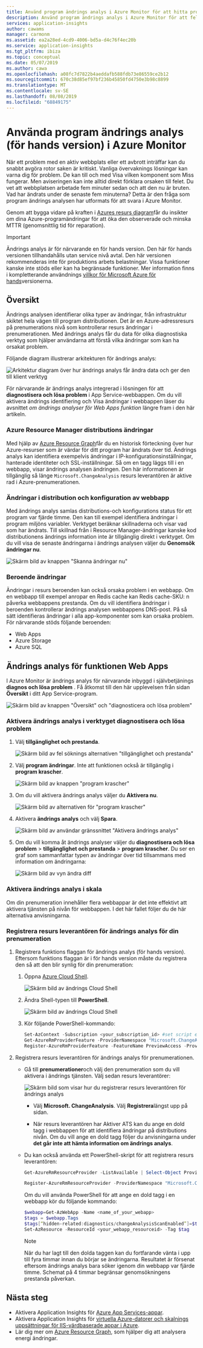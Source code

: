 ```yaml
---
title: Använd program ändrings analys i Azure Monitor för att hitta problem med webb program | Microsoft Docs
description: Använd program ändrings analys i Azure Monitor för att felsöka program problem på Live-webbplatser på Azure App Service.
services: application-insights
author: cawams
manager: carmonm
ms.assetid: ea2a28ed-4cd9-4006-bd5a-d4c76f4ec20b
ms.service: application-insights
ms.tgt_pltfrm: ibiza
ms.topic: conceptual
ms.date: 05/07/2019
ms.author: cawa
ms.openlocfilehash: a08fc7d7822b4aeddafb588fdb73e86559ce2b12
ms.sourcegitcommit: 670c38d85ef97bf236b45850fd4750e3b98c8899
ms.translationtype: MT
ms.contentlocale: sv-SE
ms.lasthandoff: 08/08/2019
ms.locfileid: "68849175"
---
```

# <a name="use-application-change-analysis-preview-in-azure-monitor"></a>Använda program ändrings analys (för hands version) i Azure Monitor

När ett problem med en aktiv webbplats eller ett avbrott inträffar kan du snabbt avgöra rotor saken är kritiskt. Vanliga övervaknings lösningar kan varna dig för problem. De kan till och med Visa vilken komponent som Miss fungerar. Men aviseringen kan inte alltid direkt förklara orsaken till felet. Du vet att webbplatsen arbetade fem minuter sedan och att den nu är bruten. Vad har ändrats under de senaste fem minuterna? Detta är den fråga som program ändrings analysen har utformats för att svara i Azure Monitor.

Genom att bygga vidare på kraften i [Azures resurs diagram](https://docs.microsoft.com/azure/governance/resource-graph/overview)får du insikter om dina Azure-programändringar för att öka den observerade och minska MTTR (genomsnittlig tid för reparation).

> [!IMPORTANT]
> Ändrings analys är för närvarande en för hands version. Den här för hands versionen tillhandahålls utan service nivå avtal. Den här versionen rekommenderas inte för produktions arbets belastningar. Vissa funktioner kanske inte stöds eller kan ha begränsade funktioner. Mer information finns i kompletterande användnings [villkor för Microsoft Azure för hands](https://azure.microsoft.com/support/legal/preview-supplemental-terms/)versionerna.

## <a name="overview"></a>Översikt

Ändrings analysen identifierar olika typer av ändringar, från infrastruktur skiktet hela vägen till program distributionen. Det är en Azure-adressresurs på prenumerations nivå som kontrollerar resurs ändringar i prenumerationen. Med ändrings analys får du data för olika diagnostiska verktyg som hjälper användarna att förstå vilka ändringar som kan ha orsakat problem.

Följande diagram illustrerar arkitekturen för ändrings analys:

![Arkitektur diagram över hur ändrings analys får ändra data och ger den till klient verktyg](./media/change-analysis/overview.png)

För närvarande är ändrings analys integrerad i lösningen för att **diagnostisera och lösa problem** i App Service-webbappen. Om du vill aktivera ändrings identifiering och Visa ändringar i webbappen läser du avsnittet *om ändrings analyser för Web Apps funktion* längre fram i den här artikeln.

### <a name="azure-resource-manager-deployment-changes"></a>Azure Resource Manager distributions ändringar

Med hjälp av [Azure Resource Graph](https://docs.microsoft.com/azure/governance/resource-graph/overview)får du en historisk förteckning över hur Azure-resurser som är värdar för ditt program har ändrats över tid. Ändrings analys kan identifiera exempelvis ändringar i IP-konfigurationsinställningar, hanterade identiteter och SSL-inställningar. Så om en tagg läggs till i en webbapp, visar ändrings analysen ändringen. Den här informationen är tillgänglig så länge `Microsoft.ChangeAnalysis` resurs leverantören är aktive rad i Azure-prenumerationen.

### <a name="changes-in-web-app-deployment-and-configuration"></a>Ändringar i distribution och konfiguration av webbapp

Med ändrings analys samlas distributions-och konfigurations status för ett program var fjärde timme. Den kan till exempel identifiera ändringar i program miljöns variabler. Verktyget beräknar skillnaderna och visar vad som har ändrats. Till skillnad från i Resource Manager-ändringar kanske kod distributionens ändrings information inte är tillgänglig direkt i verktyget. Om du vill visa de senaste ändringarna i ändrings analysen väljer du **Genomsök ändringar nu**.

![Skärm bild av knappen "Skanna ändringar nu"](./media/change-analysis/scan-changes.png)

### <a name="dependency-changes"></a>Beroende ändringar

Ändringar i resurs beroenden kan också orsaka problem i en webbapp. Om en webbapp till exempel anropar en Redis cache kan Redis cache-SKU: n påverka webbappens prestanda. Om du vill identifiera ändringar i beroenden kontrollerar ändrings analysen webbappens DNS-post. På så sätt identifieras ändringar i alla app-komponenter som kan orsaka problem.
För närvarande stöds följande beroenden:
- Web Apps
- Azure Storage
- Azure SQL


## <a name="change-analysis-for-the-web-apps-feature"></a>Ändrings analys för funktionen Web Apps

I Azure Monitor är ändrings analys för närvarande inbyggd i självbetjänings **diagnos och lösa problem** . Få åtkomst till den här upplevelsen från sidan **Översikt** i ditt App Service-program.

![Skärm bild av knappen "Översikt" och "diagnosticera och lösa problem"](./media/change-analysis/change-analysis.png)

### <a name="enable-change-analysis-in-the-diagnose-and-solve-problems-tool"></a>Aktivera ändrings analys i verktyget diagnostisera och lösa problem

1. Välj **tillgänglighet och prestanda**.

    ![Skärm bild av fel söknings alternativen "tillgänglighet och prestanda"](./media/change-analysis/availability-and-performance.png)

1. Välj **program ändringar**. Inte att funktionen också är tillgänglig i **program krascher**.

   ![Skärm bild av knappen "program krascher"](./media/change-analysis/application-changes.png)

1. Om du vill aktivera ändrings analys väljer du **Aktivera nu**.

   ![Skärm bild av alternativen för "program krascher"](./media/change-analysis/enable-changeanalysis.png)

1. Aktivera **ändrings analys** och välj **Spara**.

    ![Skärm bild av användar gränssnittet "Aktivera ändrings analys"](./media/change-analysis/change-analysis-on.png)


1. Om du vill komma åt ändrings analyser väljer du **diagnostisera och lösa problem** > **tillgänglighet och prestanda** > **program krascher**. Du ser en graf som sammanfattar typen av ändringar över tid tillsammans med information om ändringarna:

     ![Skärm bild av vyn ändra diff](./media/change-analysis/change-view.png)


### <a name="enable-change-analysis-at-scale"></a>Aktivera ändrings analys i skala

Om din prenumeration innehåller flera webbappar är det inte effektivt att aktivera tjänsten på nivån för webbappen. I det här fallet följer du de här alternativa anvisningarna.

### <a name="register-the-change-analysis-resource-provider-for-your-subscription"></a>Registrera resurs leverantören för ändrings analys för din prenumeration

1. Registrera funktions flaggan för ändrings analys (för hands version). Eftersom funktions flaggan är i för hands version måste du registrera den så att den blir synlig för din prenumeration:

   1. Öppna [Azure Cloud Shell](https://azure.microsoft.com/features/cloud-shell/).

      ![Skärm bild av ändrings Cloud Shell](./media/change-analysis/cloud-shell.png)

   1. Ändra Shell-typen till **PowerShell**.

      ![Skärm bild av ändrings Cloud Shell](./media/change-analysis/choose-powershell.png)

   1. Kör följande PowerShell-kommando:

        ``` PowerShell
        Set-AzContext -Subscription <your_subscription_id> #set script execution context to the subscription you are trying to enable
        Get-AzureRmProviderFeature -ProviderNamespace "Microsoft.ChangeAnalysis" -ListAvailable #Check for feature flag availability
        Register-AzureRmProviderFeature -FeatureName PreviewAccess -ProviderNamespace Microsoft.ChangeAnalysis #Register feature flag
        ```

1. Registrera resurs leverantören för ändrings analys för prenumerationen.

   - Gå till **prenumerationer**och välj den prenumeration som du vill aktivera i ändrings tjänsten. Välj sedan resurs leverantörer:

        ![Skärm bild som visar hur du registrerar resurs leverantören för ändrings analys](./media/change-analysis/register-rp.png)

       - Välj **Microsoft. ChangeAnalysis**. Välj **Registrera**längst upp på sidan.

       - När resurs leverantören har Aktiver ATS kan du ange en dold tagg i webbappen för att identifiera ändringar på distributions nivån. Om du vill ange en dold tagg följer du anvisningarna under **det går inte att hämta information om ändrings analys**.

   - Du kan också använda ett PowerShell-skript för att registrera resurs leverantören:

        ```PowerShell
        Get-AzureRmResourceProvider -ListAvailable | Select-Object ProviderNamespace, RegistrationState #Check if RP is ready for registration

        Register-AzureRmResourceProvider -ProviderNamespace "Microsoft.ChangeAnalysis" #Register the Change Analysis RP
        ```

        Om du vill använda PowerShell för att ange en dold tagg i en webbapp kör du följande kommando:

        ```powershell
        $webapp=Get-AzWebApp -Name <name_of_your_webapp>
        $tags = $webapp.Tags
        $tags[“hidden-related:diagnostics/changeAnalysisScanEnabled”]=$true
        Set-AzResource -ResourceId <your_webapp_resourceid> -Tag $tag
        ```

     > [!NOTE]
     > När du har lagt till den dolda taggen kan du fortfarande vänta i upp till fyra timmar innan du börjar se ändringarna. Resultatet är försenat eftersom ändrings analys bara söker igenom din webbapp var fjärde timme. Schemat på 4 timmar begränsar genomsökningens prestanda påverkan.

## <a name="next-steps"></a>Nästa steg

- Aktivera Application Insights för [Azure App Services-appar](azure-web-apps.md).
- Aktivera Application Insights för [virtuella Azure-datorer och skalnings uppsättningar för IIS-värdbaserade appar i Azure](azure-vm-vmss-apps.md).
- Lär dig mer om [Azure Resource Graph](https://docs.microsoft.com/azure/governance/resource-graph/overview), som hjälper dig att analysera energi ändringar.
